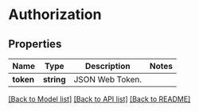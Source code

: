 # Authorization

## Properties
Name | Type | Description | Notes
------------ | ------------- | ------------- | -------------
**token** | **string** | JSON Web Token. | 

[[Back to Model list]](../README.md#documentation-for-models) [[Back to API list]](../README.md#documentation-for-api-endpoints) [[Back to README]](../README.md)


